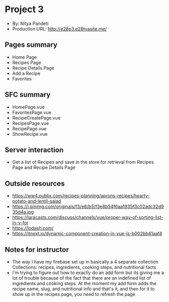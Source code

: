 
# Project 3
+ By: Nitya Pandeti
+ Production URL: <http://e28p3.e28tyasite.me/>

## Pages summary
- Home Page
- Recipes Page
- Recipe Details Page
- Add a Recipe
- Favorites

## SFC summary
- HomePage.vue
- FavoritesPage.vue
- RecipeCreatePage.vue
- RecipesPage.vue
- RecipePage.vue
- ShowRecipe.vue
  
## Server interaction
- Get a list of Recipes and save in the store for retrieval from Recipes Page and Recipe Details Page

## Outside resources
- https://ww4.publix.com/recipes-planning/aprons-recipes/hearty-potato-and-lentil-salad
- https://i.pinimg.com/originals/f3/e8/b5/f3e8b54f6aa1935f3c02adc32d935d4a.jpg
- https://laracasts.com/discuss/channels/vue/proper-way-of-sorting-list-in-v-for
- https://lodash.com/
- https://itnext.io/dynamic-component-creation-in-vue-js-b002bb41aaf4


## Notes for instructor
- The way I have my firebase set up in basically a 4 separate collection
 Collections: recipes, ingredients, cooking steps, and nutritional facts
- I'm trying to figure out how to exactly do an add form but its giving me a lot of trouble because of the fact that there are an indefined list of ingredients and cooking steps.
 At the moment my add form adds the recipe name, slug, and nutritional info and that's it, and then for it to show up in the recipes page, you need to refresh the page